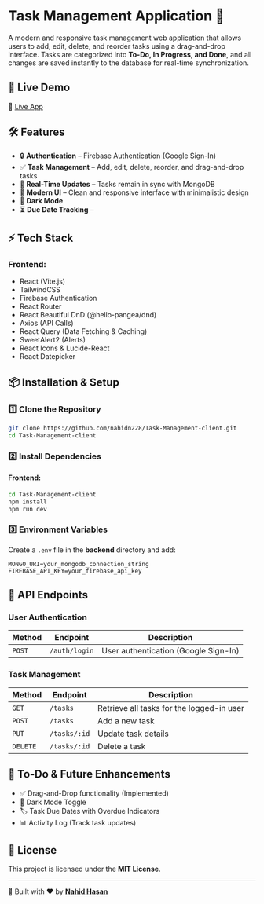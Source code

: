 # Task Management Application 📝

A modern and responsive task management web application that allows users to add, edit, delete, and reorder tasks using a drag-and-drop interface. Tasks are categorized into **To-Do, In Progress, and Done**, and all changes are saved instantly to the database for real-time synchronization.

## 🚀 Live Demo
🔗 [Live App](https://task-management0.web.app)



## 🛠 Features
- 🔒 **Authentication** – Firebase Authentication (Google Sign-In)
- ✅ **Task Management** – Add, edit, delete, reorder, and drag-and-drop tasks
- 📌 **Real-Time Updates** – Tasks remain in sync with MongoDB
- 🎨 **Modern UI** – Clean and responsive interface with minimalistic design
- 🌙 **Dark Mode** 
- ⏳ **Due Date Tracking** – 

## ⚡ Tech Stack
### Frontend:
- React (Vite.js)
- TailwindCSS
- Firebase Authentication
- React Router
- React Beautiful DnD (@hello-pangea/dnd)
- Axios (API Calls)
- React Query (Data Fetching & Caching)
- SweetAlert2 (Alerts)
- React Icons & Lucide-React
- React Datepicker


## 📦 Installation & Setup
### 1️⃣ Clone the Repository
```sh
git clone https://github.com/nahidn228/Task-Management-client.git
cd Task-Management-client
```

### 2️⃣ Install Dependencies
#### Frontend:
```sh
cd Task-Management-client
npm install
npm run dev
```



### 3️⃣ Environment Variables
Create a `.env` file in the **backend** directory and add:
```env
MONGO_URI=your_mongodb_connection_string
FIREBASE_API_KEY=your_firebase_api_key

```

## 🎯 API Endpoints
### **User Authentication**
| Method | Endpoint | Description |
|--------|---------|-------------|
| `POST` | `/auth/login` | User authentication (Google Sign-In) |

### **Task Management**
| Method | Endpoint | Description |
|--------|---------|-------------|
| `GET` | `/tasks` | Retrieve all tasks for the logged-in user |
| `POST` | `/tasks` | Add a new task |
| `PUT` | `/tasks/:id` | Update task details |
| `DELETE` | `/tasks/:id` | Delete a task |

## 📌 To-Do & Future Enhancements
- ✅ Drag-and-Drop functionality (Implemented)
- 🌙 Dark Mode Toggle
- 🏷 Task Due Dates with Overdue Indicators
- 📊 Activity Log (Track task updates)

## 📄 License
This project is licensed under the **MIT License**.

---

🎯 Built with ❤️ by **[Nahid Hasan](https://github.com/nahidn228)**

